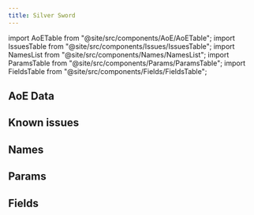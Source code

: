 ```yaml
---
title: Silver Sword
---
```


import AoETable from "@site/src/components/AoE/AoETable";
import IssuesTable from "@site/src/components/Issues/IssuesTable";
import NamesList from "@site/src/components/Names/NamesList";
import ParamsTable from "@site/src/components/Params/ParamsTable";
import FieldsTable from "@site/src/components/Fields/FieldsTable";

## AoE Data

<AoETable item_key="silversword" data_src="weapon" />

## Known issues

<IssuesTable item_key="silversword" data_src="weapon" />

## Names

<NamesList item_key="silversword" data_src="weapon" />

## Params

<ParamsTable item_key="silversword" data_src="weapon" />

## Fields

<FieldsTable item_key="silversword" data_src="weapon" />
